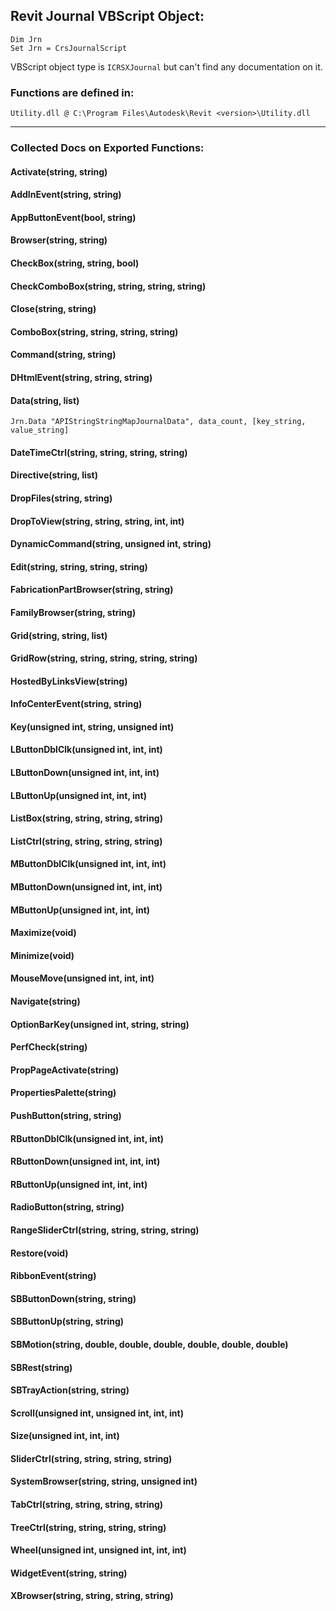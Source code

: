 ## Revit Journal VBScript Object:

```
Dim Jrn
Set Jrn = CrsJournalScript
```

VBScript object type is `ICRSXJournal` but can't find any documentation on it.


### Functions are defined in:

`Utility.dll @ C:\Program Files\Autodesk\Revit <version>\Utility.dll`

------
### Collected Docs on Exported Functions:

#### Activate(string, string)

#### AddInEvent(string, string)

#### AppButtonEvent(bool, string)

#### Browser(string, string)

#### CheckBox(string, string, bool)

#### CheckComboBox(string, string, string, string)

#### Close(string, string)

#### ComboBox(string, string, string, string)

#### Command(string, string)

#### DHtmlEvent(string, string, string)

#### Data(string, list)

`Jrn.Data "APIStringStringMapJournalData", data_count, [key_string, value_string]`

#### DateTimeCtrl(string, string, string, string)

#### Directive(string, list)

#### DropFiles(string, string)

#### DropToView(string, string, string, int, int)

#### DynamicCommand(string, unsigned int, string)

#### Edit(string, string, string, string)

#### FabricationPartBrowser(string, string)

#### FamilyBrowser(string, string)

#### Grid(string, string, list)

#### GridRow(string, string, string, string, string)

#### HostedByLinksView(string)

#### InfoCenterEvent(string, string)

#### Key(unsigned int, string, unsigned int)

#### LButtonDblClk(unsigned int, int, int)

#### LButtonDown(unsigned int, int, int)

#### LButtonUp(unsigned int, int, int)

#### ListBox(string, string, string, string)

#### ListCtrl(string, string, string, string)

#### MButtonDblClk(unsigned int, int, int)

#### MButtonDown(unsigned int, int, int)

#### MButtonUp(unsigned int, int, int)

#### Maximize(void)

#### Minimize(void)

#### MouseMove(unsigned int, int, int)

#### Navigate(string)

#### OptionBarKey(unsigned int, string, string)

#### PerfCheck(string)

#### PropPageActivate(string)

#### PropertiesPalette(string)

#### PushButton(string, string)

#### RButtonDblClk(unsigned int, int, int)

#### RButtonDown(unsigned int, int, int)

#### RButtonUp(unsigned int, int, int)

#### RadioButton(string, string)

#### RangeSliderCtrl(string, string, string, string)

#### Restore(void)

#### RibbonEvent(string)

#### SBButtonDown(string, string)

#### SBButtonUp(string, string)

#### SBMotion(string, double, double, double, double, double, double)

#### SBRest(string)

#### SBTrayAction(string, string)

#### Scroll(unsigned int, unsigned int, int, int)

#### Size(unsigned int, int, int)

#### SliderCtrl(string, string, string, string)

#### SystemBrowser(string, string, unsigned int)

#### TabCtrl(string, string, string, string)

#### TreeCtrl(string, string, string, string)

#### Wheel(unsigned int, unsigned int, int, int)

#### WidgetEvent(string, string)

#### XBrowser(string, string, string, string)
